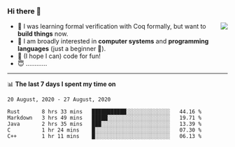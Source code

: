 ### Hi there 👋

<img align="right" src="https://github-readme-stats.vercel.app/api?username=xxchan&show_icons=true&icon_color=0366d6&text_color=24292e&bg_color=ffffff&hide_title=true" />


- 🤔 I was learning formal verification with Coq formally, but want to **build things** now.
- 😬 I am broadly interested in **computer systems** and **programming languages** (just a beginner 🥺).
- 🤩 (I hope I can) code for fun!
- 😇 …………


---

📊 **The last 7 days I spent my time on** 

<!--START_SECTION:waka-->
```text
20 August, 2020 - 27 August, 2020

Rust       8 hrs 33 mins   ███████████░░░░░░░░░░░░░░   44.16 % 
Markdown   3 hrs 49 mins   █████░░░░░░░░░░░░░░░░░░░░   19.71 % 
Java       2 hrs 35 mins   ███░░░░░░░░░░░░░░░░░░░░░░   13.39 % 
C          1 hr 24 mins    █░░░░░░░░░░░░░░░░░░░░░░░░   07.30 % 
C++        1 hr 11 mins    █░░░░░░░░░░░░░░░░░░░░░░░░   06.13 %
```
<!--END_SECTION:waka-->

<!--
**xxchan/xxchan** is a ✨ _special_ ✨ repository because its `README.md` (this file) appears on your GitHub profile.

Here are some ideas to get you started:

- 🔭 I’m currently working on ...
- 🌱 I’m currently learning ...
- 👯 I’m looking to collaborate on ...
- 🤔 I’m looking for help with ...
- 💬 Ask me about ...
- 📫 How to reach me: ...
- 😄 Pronouns: ...
- ⚡ Fun fact: ...
-->
